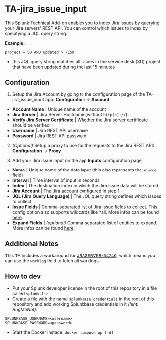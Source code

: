 # TA-jira_issue_input

This Splunk Technical Add-on enables you to index Jira issues by querying your Jira servers' REST API. You can control which issues to index by specifying a JQL query string.

**Example:**

`project = SD AND updated > -15m`

- this JQL query string matches all issues in the service desk (SD) project that have been updated during the last 15 minutes

## Configuration

1. Setup the Jira Account by going to the configuration page of the TA-jira_issue_input app: **Configuration** -> **Account**

- **Account Name** | Unique name of the account
- **Jira Server** | Jira Server Hostname (without `http(s)://`)
- **Verify Jira Server Certificate** | Whether the Jira server certificate should be verified
- **Username** | Jira REST API username
- **Password** | Jira REST API password

2. *(Optional)* Setup a proxy to use for the requests to the Jira REST API: **Configuration** -> **Proxy**

3. Add your Jira issue input on the app **Inputs** configuration page

- **Name** | Unique name of the data input (this also represents the `source` field)
- **Interval** | Time interval of input in seconds
- **Index** | The destination index in which the Jira issue data will be stored
- **Jira Account** | The Jira account configured in step 1
- **JQL (Jira Query Language)** | The JQL query string defines which issues to collect
- **Issue Fields** | Comma-separated list of Jira issue fields to collect. This config option also supports wildcards like \*all. More infos can be found [here](https://docs.atlassian.com/software/jira/docs/api/REST/latest/#search-search).
- **Expand Fields** | *(optional)* Comma-separated list of entities to expand. More infos can be found [here](https://docs.atlassian.com/software/jira/docs/api/REST/latest/).

## Additional Notes

This TA includes a workaround for [JRASERVER-34746](https://jira.atlassian.com/browse/JRASERVER-34746), which means you can use the `worklog` field to fetch all worklogs.

## How to dev

- Put your Splunk developer license in the root of this repository in a file called `splunk.lic`
- Create a file with the name `splunkbase.credentials` in the root of this repository and add working Splunkbase credentials in it *(hint: BugMeNot)*:

```
SPLUNKBASE_USERNAME=<username>
SPLUNKBASE_PASSWORD=<password>
```

- Start the Docker instace: `docker compose up [-d]`

